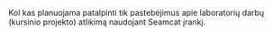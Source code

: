 Kol kas planuojama patalpinti tik pastebėjimus apie laboratorių darbų (kursinio projekto) atlikimą naudojant Seamcat įrankį.
